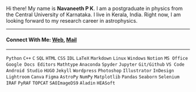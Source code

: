 Hi there! My name is **Navaneeth P K**. I am a postgraduate in physics from the Central University of Karnataka. I live in Kerala, India. Right now, I am looking forward to my research career in astrophysics.
<hr/>  
<h4>Connect With Me: <a href="https://navaneethpk.com/" target="blank">Web</a>, <a href="mailto:navaneethrasikapriya@gmail.com" target="blank">Mail</a></h4>

<hr/> 
<code>Python</code>
<code>C++</code>
<code>C</code>
<code>SQL</code>
<code>HTML</code>
<code>CSS</code>
<code>IDL</code>
<code>LaTeX</code>
<code>Markdown</code>
<code>Linux</code>
<code>Windows</code>
<code>Notion</code>
<code>MS Office</code>
<code>Google Docs Editors</code>
<code>Mathtype</code>
<code>Anaconda</code>
<code>Spyder</code>
<code>Jupyter</code>
<code>Git/Github</code>
<code>VS Code</code>
<code>Android Studio</code>
<code>HUGO</code>
<code>Jekyll</code>
<code>Wordpress</code>
<code>Photoshop</code>
<code>Illustrator</code>
<code>InDesign</code>
<code>Lightroom</code>
<code>Canva</code>
<code>Figma</code>
<code>AstroPy</code>
<code>NumPy</code>
<code>Matplotlib</code>
<code>Pandas</code>
<code>Seaborn</code>
<code>Selenium</code>
<code>IRAF</code>
<code>PyRAF</code>
<code>TOPCAT</code>
<code>SAOImageDS9</code>
<code>Aladin</code>
<code>HEASoft</code>

